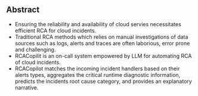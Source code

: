 
## **Abstract**
- Ensuring the reliability and availability of cloud servies necessitates efficient RCA for cloud incidents.
- Traditional RCA methods which relies on manual investigations of data sources such as logs, alerts and traces are often laborious, error prone and challenging.
- RCACopilit is an on-call system empowered by LLM for automating RCA of cloud incidents.
- RCACopilot matches the incoming incident handlers based on their alerts types, aggregates the critical runtime diagnostic information, predicts the incidents root cause category, and provides an explanatory narrative.